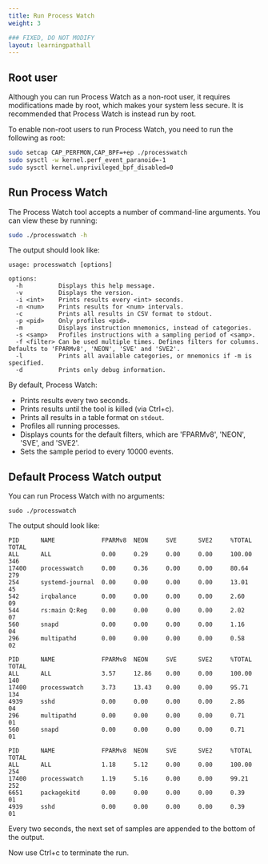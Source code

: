 ```yaml
---
title: Run Process Watch
weight: 3

### FIXED, DO NOT MODIFY
layout: learningpathall
---
```


## Root user
Although you can run Process Watch as a non-root user, it requires modifications made by root, which makes your system less secure. It is recommended that Process Watch is instead run by root.

To enable non-root users to run Process Watch, you need to run the following as root:
```bash
sudo setcap CAP_PERFMON,CAP_BPF=+ep ./processwatch
sudo sysctl -w kernel.perf_event_paranoid=-1
sudo sysctl kernel.unprivileged_bpf_disabled=0
```

## Run Process Watch
The Process Watch tool accepts a number of command-line arguments. You can view these by running:
```bash
sudo ./processwatch -h
```
The output should look like:
```output
usage: processwatch [options]

options:
  -h          Displays this help message.
  -v          Displays the version.
  -i <int>    Prints results every <int> seconds.
  -n <num>    Prints results for <num> intervals.
  -c          Prints all results in CSV format to stdout.
  -p <pid>    Only profiles <pid>.
  -m          Displays instruction mnemonics, instead of categories.
  -s <samp>   Profiles instructions with a sampling period of <samp>.
  -f <filter> Can be used multiple times. Defines filters for columns. Defaults to 'FPARMv8', 'NEON', 'SVE' and 'SVE2'.
  -l          Prints all available categories, or mnemonics if -m is specified.
  -d          Prints only debug information.
  ```


By default, Process Watch:
 * Prints results every two seconds.
 * Prints results until the tool is killed (via Ctrl+c).
 * Prints all results in a table format on `stdout`.
 * Profiles all running processes.
 * Displays counts for the default filters, which are 'FPARMv8', 'NEON', 'SVE', and 'SVE2'.
 * Sets the sample period to every 10000 events.

## Default Process Watch output
You can run Process Watch with no arguments:

```output
sudo ./processwatch
```

The output should look like:
```output
PID      NAME             FPARMv8  NEON     SVE      SVE2     %TOTAL   TOTAL
ALL      ALL              0.00     0.29     0.00     0.00     100.00   346
17400    processwatch     0.00     0.36     0.00     0.00     80.64    279
254      systemd-journal  0.00     0.00     0.00     0.00     13.01    45
542      irqbalance       0.00     0.00     0.00     0.00     2.60     09
544      rs:main Q:Reg    0.00     0.00     0.00     0.00     2.02     07
560      snapd            0.00     0.00     0.00     0.00     1.16     04
296      multipathd       0.00     0.00     0.00     0.00     0.58     02

PID      NAME             FPARMv8  NEON     SVE      SVE2     %TOTAL   TOTAL
ALL      ALL              3.57     12.86    0.00     0.00     100.00   140
17400    processwatch     3.73     13.43    0.00     0.00     95.71    134
4939     sshd             0.00     0.00     0.00     0.00     2.86     04
296      multipathd       0.00     0.00     0.00     0.00     0.71     01
560      snapd            0.00     0.00     0.00     0.00     0.71     01

PID      NAME             FPARMv8  NEON     SVE      SVE2     %TOTAL   TOTAL
ALL      ALL              1.18     5.12     0.00     0.00     100.00   254
17400    processwatch     1.19     5.16     0.00     0.00     99.21    252
6651     packagekitd      0.00     0.00     0.00     0.00     0.39     01
4939     sshd             0.00     0.00     0.00     0.00     0.39     01
```
Every two seconds, the next set of samples are appended to the bottom of the output.

Now use Ctrl+c to terminate the run.


